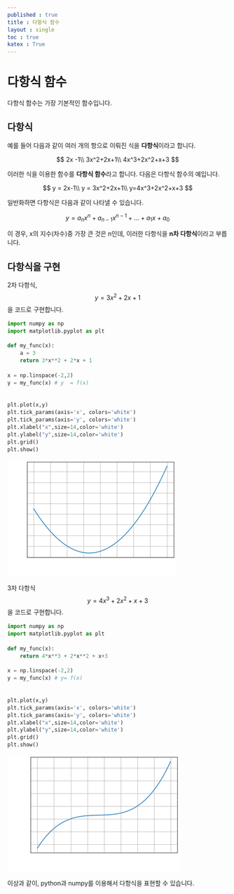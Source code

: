 ```yaml
---
published : true 
title : 다항식 함수  
layout : single 
toc : true 
katex : True 
---
```

# 다항식 함수

다항식 함수는 가장 기본적인 함수입니다.

## 다항식

예를 들어 다음과 같이 여러 개의 항으로 이뤄진 식을 **다항식**이라고 합니다.

$$
2x -1\\
3x^2+2x+1\\
4x^3+2x^2+x+3
$$

이러한 식을 이용한 함수를 **다항식 함수**라고 합니다. 다음은 다항식 함수의 예입니다.

$$
y = 2x-1\\
y = 3x^2+2x+1\\
y=4x^3+2x^2+x+3
$$

일반화하면 다항식은 다음과 같이 나타낼 수 있습니다.

$$
y=a_{n}x^n+ a_{n-1}x^{n-1}+...+a_{1}x+ a_{0}
$$

이 경우, x의 지수(차수)중 가장 큰 것은 n인데, 이러한 다항식을 **n차 다항식**이라고 부릅니다.

## 다항식을 구현

2차 다항식,$$y=3x^2+2x+1$$ 을 코드로 구현합니다.



```python
import numpy as np
import matplotlib.pyplot as plt

def my_func(x):
    a = 3
    return 3*x**2 + 2*x + 1

x = np.linspace(-2,2)
y = my_func(x) # y  = f(x)


plt.plot(x,y)
plt.tick_params(axis='x', colors='white')
plt.tick_params(axis='y', colors='white')
plt.xlabel("x",size=14,color='white')
plt.ylabel("y",size=14,color='white')
plt.grid()
plt.show()
```


    
![png](../assets/images/%EB%8B%A4%ED%95%AD%EC%8B%9D%20%ED%95%A8%EC%88%98_1_0.png)
    


3차 다항식 $$y = 4x^3 + 2x^2 + x + 3$$ 을 코드로 구현합니다.


```python
import numpy as np
import matplotlib.pyplot as plt

def my_func(x):
    return 4*x**3 + 2*x**2 + x+3

x = np.linspace(-2,2)
y = my_func(x) # y= f(x)


plt.plot(x,y)
plt.tick_params(axis='x', colors='white')
plt.tick_params(axis='y', colors='white')
plt.xlabel("x",size=14,color='white')
plt.ylabel("y",size=14,color='white')
plt.grid()
plt.show()
```


    
![png](../assets/images/%EB%8B%A4%ED%95%AD%EC%8B%9D%20%ED%95%A8%EC%88%98_3_0.png)
    


이상과 같이, python과 numpy를 이용해서 다항식을 표현할 수 있습니다.
